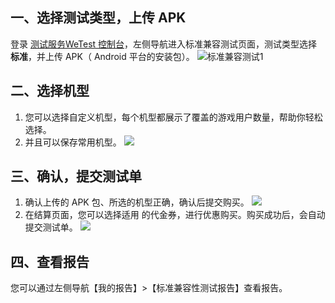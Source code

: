 ## 一、选择测试类型，上传 APK

登录 [测试服务WeTest 控制台](http://console.tce.fsphere.cn/wetest)，左侧导航进入标准兼容测试页面，测试类型选择 **标准**，并上传 APK（ Android 平台的安装包）。
![标准兼容测试1](http://imgcache.tce.fsphere.cn/image/mc.qcloudimg.com/static/img/8c8775774458ecf1567c2229e2acfe9e/image.png)

## 二、选择机型
1. 您可以选择自定义机型，每个机型都展示了覆盖的游戏用户数量，帮助你轻松选择。
2. 并且可以保存常用机型。
![](http://imgcache.tce.fsphere.cn/image/mccdn.qcloud.com/static/img/bb424ef9d9fe984729d33eb7139a8bc5/image.png)
	
## 	三、确认，提交测试单
1. 确认上传的 APK 包、所选的机型正确，确认后提交购买。
![](http://imgcache.tce.fsphere.cn/image/mccdn.qcloud.com/static/img/7c804f6e5ba1b385ef91b2bb2339a762/image.png)
2. 在结算页面，您可以选择适用 的代金券，进行优惠购买。购买成功后，会自动提交测试单。
![](http://imgcache.tce.fsphere.cn/image/mccdn.qcloud.com/static/img/fd8cce05813333e7736f89288d5a9786/image.png)

## 四、查看报告
您可以通过左侧导航【我的报告】>【标准兼容性测试报告】查看报告。
